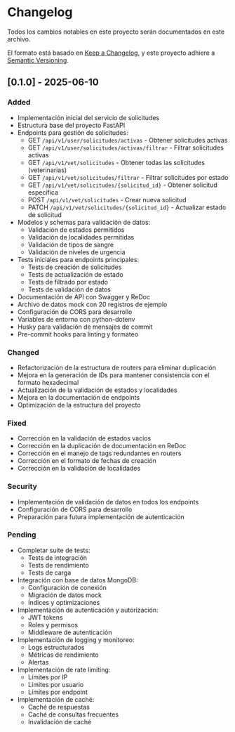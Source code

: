# Changelog

Todos los cambios notables en este proyecto serán documentados en este archivo.

El formato está basado en [Keep a Changelog](https://keepachangelog.com/es-ES/1.0.0/),
y este proyecto adhiere a [Semantic Versioning](https://semver.org/spec/v2.0.0.html).

## [0.1.0] - 2025-06-10

### Added
- Implementación inicial del servicio de solicitudes
- Estructura base del proyecto FastAPI
- Endpoints para gestión de solicitudes:
  - GET `/api/v1/user/solicitudes/activas` - Obtener solicitudes activas
  - GET `/api/v1/user/solicitudes/activas/filtrar` - Filtrar solicitudes activas
  - GET `/api/v1/vet/solicitudes` - Obtener todas las solicitudes (veterinarias)
  - GET `/api/v1/vet/solicitudes/filtrar` - Filtrar solicitudes por estado
  - GET `/api/v1/vet/solicitudes/{solicitud_id}` - Obtener solicitud específica
  - POST `/api/v1/vet/solicitudes` - Crear nueva solicitud
  - PATCH `/api/v1/vet/solicitudes/{solicitud_id}` - Actualizar estado de solicitud
- Modelos y schemas para validación de datos:
  - Validación de estados permitidos
  - Validación de localidades permitidas
  - Validación de tipos de sangre
  - Validación de niveles de urgencia
- Tests iniciales para endpoints principales:
  - Tests de creación de solicitudes
  - Tests de actualización de estado
  - Tests de filtrado por estado
  - Tests de validación de datos
- Documentación de API con Swagger y ReDoc
- Archivo de datos mock con 20 registros de ejemplo
- Configuración de CORS para desarrollo
- Variables de entorno con python-dotenv
- Husky para validación de mensajes de commit
- Pre-commit hooks para linting y formateo

### Changed
- Refactorización de la estructura de routers para eliminar duplicación
- Mejora en la generación de IDs para mantener consistencia con el formato hexadecimal
- Actualización de la validación de estados y localidades
- Mejora en la documentación de endpoints
- Optimización de la estructura del proyecto

### Fixed
- Corrección en la validación de estados vacíos
- Corrección en la duplicación de documentación en ReDoc
- Corrección en el manejo de tags redundantes en routers
- Corrección en el formato de fechas de creación
- Corrección en la validación de localidades

### Security
- Implementación de validación de datos en todos los endpoints
- Configuración de CORS para desarrollo
- Preparación para futura implementación de autenticación

### Pending
- Completar suite de tests:
  - Tests de integración
  - Tests de rendimiento
  - Tests de carga
- Integración con base de datos MongoDB:
  - Configuración de conexión
  - Migración de datos mock
  - Índices y optimizaciones
- Implementación de autenticación y autorización:
  - JWT tokens
  - Roles y permisos
  - Middleware de autenticación
- Implementación de logging y monitoreo:
  - Logs estructurados
  - Métricas de rendimiento
  - Alertas
- Implementación de rate limiting:
  - Límites por IP
  - Límites por usuario
  - Límites por endpoint
- Implementación de caché:
  - Caché de respuestas
  - Caché de consultas frecuentes
  - Invalidación de caché 